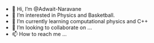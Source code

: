 - 👋 Hi, I’m @Adwait-Naravane
- 👀 I’m interested in Physics and Basketball.
- 🌱 I’m currently learning computational physics and C++
- 💞️ I’m looking to collaborate on ...
- 📫 How to reach me ...

<!---
Adwait-Naravane/Adwait-Naravane is a ✨ special ✨ repository because its `README.md` (this file) appears on your GitHub profile.
You can click the Preview link to take a look at your changes.
--->
